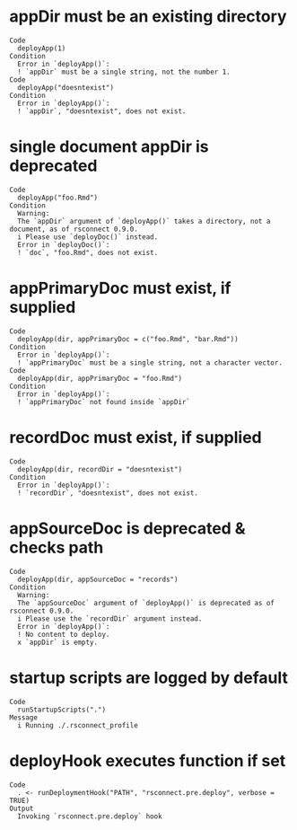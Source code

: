# appDir must be an existing directory

    Code
      deployApp(1)
    Condition
      Error in `deployApp()`:
      ! `appDir` must be a single string, not the number 1.
    Code
      deployApp("doesntexist")
    Condition
      Error in `deployApp()`:
      ! `appDir`, "doesntexist", does not exist.

# single document appDir is deprecated

    Code
      deployApp("foo.Rmd")
    Condition
      Warning:
      The `appDir` argument of `deployApp()` takes a directory, not a document, as of rsconnect 0.9.0.
      i Please use `deployDoc()` instead.
      Error in `deployDoc()`:
      ! `doc`, "foo.Rmd", does not exist.

# appPrimaryDoc must exist, if supplied

    Code
      deployApp(dir, appPrimaryDoc = c("foo.Rmd", "bar.Rmd"))
    Condition
      Error in `deployApp()`:
      ! `appPrimaryDoc` must be a single string, not a character vector.
    Code
      deployApp(dir, appPrimaryDoc = "foo.Rmd")
    Condition
      Error in `deployApp()`:
      ! `appPrimaryDoc` not found inside `appDir`

# recordDoc must exist, if supplied

    Code
      deployApp(dir, recordDir = "doesntexist")
    Condition
      Error in `deployApp()`:
      ! `recordDir`, "doesntexist", does not exist.

# appSourceDoc is deprecated & checks path

    Code
      deployApp(dir, appSourceDoc = "records")
    Condition
      Warning:
      The `appSourceDoc` argument of `deployApp()` is deprecated as of rsconnect 0.9.0.
      i Please use the `recordDir` argument instead.
      Error in `deployApp()`:
      ! No content to deploy.
      x `appDir` is empty.

# startup scripts are logged by default

    Code
      runStartupScripts(".")
    Message
      i Running ./.rsconnect_profile

# deployHook executes function if set

    Code
      . <- runDeploymentHook("PATH", "rsconnect.pre.deploy", verbose = TRUE)
    Output
      Invoking `rsconnect.pre.deploy` hook

